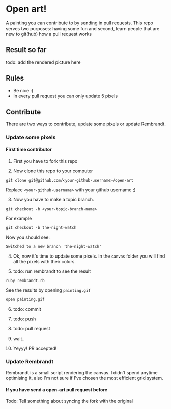 # Open art!

A painting you can contribute to by sending in pull requests.
This repo serves two purposes: having some fun and second,
learn people that are new to git(hub) how a pull request works

## Result so far

todo: add the rendered picture here

## Rules

- Be nice :)
- In every pull request you can only update 5 pixels

## Contribute

There are two ways to contribute, update some pixels or update Rembrandt.

### Update some pixels

#### First time contributor

1. First you have to fork this repo

2. Now clone this repo to your computer
```
git clone git@github.com/<your-github-username>/open-art
```
Replace `<your-github-username>` with your github username ;)

3. Now you have to make a topic branch.
```
git checkout -b <your-topic-branch-name>
```
For example
```
git checkout -b the-night-watch
```
Now you should see:
```
Switched to a new branch 'the-night-watch'
```

4. Ok, now it's time to update some pixels. In the `canvas` folder you will find
all the pixels with their colors.

5. todo: run rembrandt to see the result
```
ruby rembrandt.rb
```
See the results by opening `painting.gif`
```
open painting.gif
```



6. todo: commit

7. todo: push

8. todo: pull request

9. wait..

10. Yeyyy! PR accepted!


### Update Rembrandt
Rembrandt is a small script rendering the canvas.
I didn't spend anytime optimising it,
also I'm not sure if I've chosen the most efficient grid system.


#### If you have send a open-art pull request before

Todo: Tell something about syncing the fork with the original
